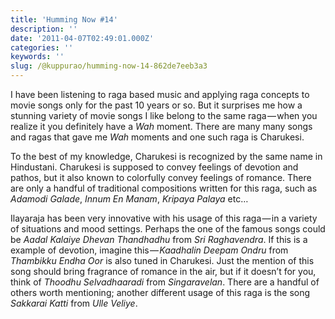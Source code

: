 ```yaml
---
title: 'Humming Now #14'
description: ''
date: '2011-04-07T02:49:01.000Z'
categories: ''
keywords: ''
slug: /@kuppurao/humming-now-14-862de7eeb3a3
---
```


I have been listening to raga based music and applying raga concepts to movie songs only for the past 10 years or so. But it surprises me how a stunning variety of movie songs I like belong to the same raga — when you realize it you definitely have a _Wah_ moment. There are many many songs and ragas that gave me _Wah_ moments and one such raga is Charukesi.

To the best of my knowledge, Charukesi is recognized by the same name in Hindustani. Charukesi is supposed to convey feelings of devotion and pathos, but it also known to colorfully convey feelings of romance. There are only a handful of traditional compositions written for this raga, such as _Adamodi Galade_, _Innum En Manam_, _Kripaya Palaya_ etc…

Ilayaraja has been very innovative with his usage of this raga — in a variety of situations and mood settings. Perhaps the one of the famous songs could be _Aadal Kalaiye Dhevan Thandhadhu_ from _Sri Raghavendra_. If this is a example of devotion, imagine this — _Kaadhalin Deepam Ondru_ from _Thambikku Endha Oor_ is also tuned in Charukesi. Just the mention of this song should bring fragrance of romance in the air, but if it doesn’t for you, think of _Thoodhu Selvadhaaradi_ from _Singaravelan_. There are a handful of others worth mentioning; another different usage of this raga is the song _Sakkarai Katti_ from _Ulle Veliye_.